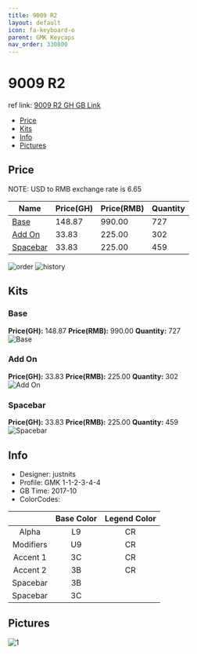 ```yaml
---
title: 9009 R2
layout: default
icon: fa-keyboard-o
parent: GMK Keycaps
nav_order: 330800
---
```


# 9009 R2

ref link: [9009 R2 GH GB Link](https://geekhack.org/index.php?topic=91844.0)

* [Price](#price)
* [Kits](#kits)
* [Info](#info)
* [Pictures](#pictures)


## Price  
NOTE: USD to RMB exchange rate is 6.65

| Name          | Price(GH)    |  Price(RMB) | Quantity |
| ------------- | ------------ |  ---------- | -------- |
|[Base](#base)|148.87|990.00|727|
|[Add On](#add-on)|33.83|225.00|302|
|[Spacebar](#spacebar)|33.83|225.00|459|

<img src="{{ 'assets/images/gmk-keycaps/9009r2/order.png' | relative_url }}" alt="order" class="image featured">
<img src="{{ 'assets/images/gmk-keycaps/9009r2/history.png' | relative_url }}" alt="history" class="image featured">

## Kits
### Base
**Price(GH):** 148.87    **Price(RMB):** 990.00    **Quantity:** 727  
<img src="{{ 'assets/images/gmk-keycaps/9009r2/kits_pics/base.png' | relative_url }}" alt="Base" class="image featured">

### Add On
**Price(GH):** 33.83    **Price(RMB):** 225.00    **Quantity:** 302  
<img src="{{ 'assets/images/gmk-keycaps/9009r2/kits_pics/add-on.jpg' | relative_url }}" alt="Add On" class="image featured">

### Spacebar
**Price(GH):** 33.83    **Price(RMB):** 225.00    **Quantity:** 459  
<img src="{{ 'assets/images/gmk-keycaps/9009r2/kits_pics/spacebar.jpg' | relative_url }}" alt="Spacebar" class="image featured">


## Info
* Designer: justnits
* Profile: GMK 1-1-2-3-4-4
* GB Time: 2017-10
* ColorCodes:  

| |Base Color     | Legend Color
| :-------------: | :-------------: | :------------:
|Alpha|L9|CR
|Modifiers|U9|CR
|Accent 1|3C|CR
|Accent 2|3B|CR
|Spacebar|3B|
|Spacebar|3C|


## Pictures
<img src="{{ 'assets/images/gmk-keycaps/9009r1/rendering_pics/1.jpg' | relative_url }}" alt="1" class="image featured">
